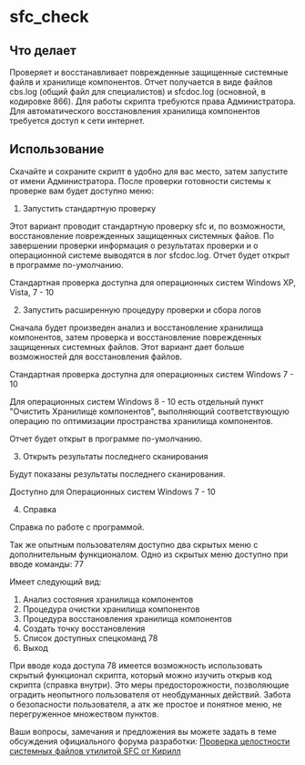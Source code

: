 # sfc_check

## Что делает

Проверяет и восстанавливает поврежденные защищенные системные файлв и хранилище компонентов.
Отчет получается в виде файлов cbs.log (общий файл для специалистов) и sfcdoc.log (основной, в кодировке 866).
Для работы скрипта требуются права Администратора.
Для автоматического восстановления хранилища компонентов требуется доступ к сети интернет.

## Использование

Скачайте и сохраните скрипт в удобно для вас место, затем запустите от имени Администратора.
После проверки готовности системы к проверке вам будет доступно меню:

1) Запустить стандартную проверку

Этот вариант проводит стандартную проверку sfc и, по возможности, восстановление поврежденных защищенных системных файов.
По завершении проверки информация о результатах проверки и о операционной системе выводятся в лог sfcdoc.log.
Отчет будет открыт в программе по-умолчанию.

Стандартная проверка доступна для операционных систем Windows XP, Vista, 7 - 10 


2) Запустить расширенную процедуру проверки и сбора логов

Сначала будет произведен анализ и восстановление хранилища компонентов, затем проверка и восстановление поврежденных защищенных системных файлов.
Этот вариант дает больше возможностей для восстановления файлов.

Стандартная проверка доступна для операционных систем Windows 7 - 10 

Для операционных систем Windows 8 - 10 есть отдельный пункт "Очистить Хранилище компонентов", выполняющий соответствующую операцию по оптимизации пространства хранилища компонентов.

Отчет будет открыт в программе по-умолчанию.

3) Открыть результаты последнего сканирования

Будут показаны результаты последнего сканирования.

Доступно для Операционных систем Windows 7 - 10

4) Справка

Справка по работе с программой.

Так же опытным пользователям доступно два скрытых меню с дополнительным функционалом.
Одно из скрытых меню доступно при вводе команды: 77

Имеет следующий вид:

1. Анализ состояния хранилища компонентов
2. Процедура очистки хранилища компонентов
3. Процедура восстановления хранилища компонентов
4. Создать точку восстановления
5. Список доступных спецкоманд 78
6. Выход

При вводе кода доступа 78 имеется возможность использовать скрытый функционал скрипта, который можно изучить открыв код скрипта (справка внутри).
Это меры предосторожности, позволяющие оградить неопытного пользователя от необдуманных действий. Забота о безопасности пользователя, а атк же простое и понятное меню, не перегруженное множеством пунктов.  

Ваши вопросы, замечания и предложения вы можете задать в теме обсуждения официального форума разработки:
 [Проверка целостности системных файлов утилитой SFC от Кирилл](http://safezone.cc/resources/proverka-celostnosti-sistemnyx-fajlov-utilitoj-sfc.55/)